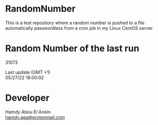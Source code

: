 # RandomNumber    
This is a test repository where a random number is pushed to a file automatically passwordless from a cron job in my Linux CentOS server    
# Random Number of the last run   
31073
      
Last update (GMT +1)    
05/27/22 18:00:02
# Developer    
Hamdy Abou El Anein   
hamdy.aea@protonmail.com
